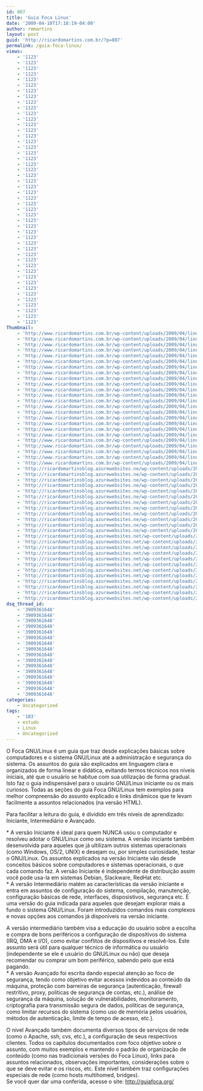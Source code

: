 ```yaml
---
id: 807
title: 'Guia Foca Linux'
date: '2009-04-10T17:18:19-04:00'
author: rmmartins
layout: post
guid: 'http://ricardomartins.com.br/?p=807'
permalink: /guia-foca-linux/
views:
    - '1123'
    - '1123'
    - '1123'
    - '1123'
    - '1123'
    - '1123'
    - '1123'
    - '1123'
    - '1123'
    - '1123'
    - '1123'
    - '1123'
    - '1123'
    - '1123'
    - '1123'
    - '1123'
    - '1123'
    - '1123'
    - '1123'
    - '1123'
    - '1123'
    - '1123'
    - '1123'
    - '1123'
    - '1123'
    - '1123'
    - '1123'
    - '1123'
    - '1123'
    - '1123'
    - '1123'
    - '1123'
    - '1123'
    - '1123'
    - '1123'
    - '1123'
    - '1123'
    - '1123'
    - '1123'
    - '1123'
    - '1123'
    - '1123'
    - '1123'
    - '1123'
    - '1123'
    - '1123'
    - '1123'
    - '1123'
Thumbnail:
    - 'http://www.ricardomartins.com.br/wp-content/uploads/2009/04/linux.jpg'
    - 'http://www.ricardomartins.com.br/wp-content/uploads/2009/04/linux.jpg'
    - 'http://www.ricardomartins.com.br/wp-content/uploads/2009/04/linux.jpg'
    - 'http://www.ricardomartins.com.br/wp-content/uploads/2009/04/linux.jpg'
    - 'http://www.ricardomartins.com.br/wp-content/uploads/2009/04/linux.jpg'
    - 'http://www.ricardomartins.com.br/wp-content/uploads/2009/04/linux.jpg'
    - 'http://www.ricardomartins.com.br/wp-content/uploads/2009/04/linux.jpg'
    - 'http://www.ricardomartins.com.br/wp-content/uploads/2009/04/linux.jpg'
    - 'http://www.ricardomartins.com.br/wp-content/uploads/2009/04/linux.jpg'
    - 'http://www.ricardomartins.com.br/wp-content/uploads/2009/04/linux.jpg'
    - 'http://www.ricardomartins.com.br/wp-content/uploads/2009/04/linux.jpg'
    - 'http://www.ricardomartins.com.br/wp-content/uploads/2009/04/linux.jpg'
    - 'http://www.ricardomartins.com.br/wp-content/uploads/2009/04/linux.jpg'
    - 'http://www.ricardomartins.com.br/wp-content/uploads/2009/04/linux.jpg'
    - 'http://www.ricardomartins.com.br/wp-content/uploads/2009/04/linux.jpg'
    - 'http://www.ricardomartins.com.br/wp-content/uploads/2009/04/linux.jpg'
    - 'http://www.ricardomartins.com.br/wp-content/uploads/2009/04/linux.jpg'
    - 'http://www.ricardomartins.com.br/wp-content/uploads/2009/04/linux.jpg'
    - 'http://www.ricardomartins.com.br/wp-content/uploads/2009/04/linux.jpg'
    - 'http://www.ricardomartins.com.br/wp-content/uploads/2009/04/linux.jpg'
    - 'http://www.ricardomartins.com.br/wp-content/uploads/2009/04/linux.jpg'
    - 'http://www.ricardomartins.com.br/wp-content/uploads/2009/04/linux.jpg'
    - 'http://www.ricardomartins.com.br/wp-content/uploads/2009/04/linux.jpg'
    - 'http://www.ricardomartins.com.br/wp-content/uploads/2009/04/linux.jpg'
    - 'http://ricardomartinsblog.azurewebsites.ne/wp-content/uploads/2009/04/linux.jpg'
    - 'http://ricardomartinsblog.azurewebsites.ne/wp-content/uploads/2009/04/linux.jpg'
    - 'http://ricardomartinsblog.azurewebsites.ne/wp-content/uploads/2009/04/linux.jpg'
    - 'http://ricardomartinsblog.azurewebsites.ne/wp-content/uploads/2009/04/linux.jpg'
    - 'http://ricardomartinsblog.azurewebsites.ne/wp-content/uploads/2009/04/linux.jpg'
    - 'http://ricardomartinsblog.azurewebsites.ne/wp-content/uploads/2009/04/linux.jpg'
    - 'http://ricardomartinsblog.azurewebsites.ne/wp-content/uploads/2009/04/linux.jpg'
    - 'http://ricardomartinsblog.azurewebsites.ne/wp-content/uploads/2009/04/linux.jpg'
    - 'http://ricardomartinsblog.azurewebsites.ne/wp-content/uploads/2009/04/linux.jpg'
    - 'http://ricardomartinsblog.azurewebsites.ne/wp-content/uploads/2009/04/linux.jpg'
    - 'http://ricardomartinsblog.azurewebsites.ne/wp-content/uploads/2009/04/linux.jpg'
    - 'http://ricardomartinsblog.azurewebsites.ne/wp-content/uploads/2009/04/linux.jpg'
    - 'http://ricardomartinsblog.azurewebsites.net/wp-content/uploads/2009/04/linux.jpg'
    - 'http://ricardomartinsblog.azurewebsites.net/wp-content/uploads/2009/04/linux.jpg'
    - 'http://ricardomartinsblog.azurewebsites.net/wp-content/uploads/2009/04/linux.jpg'
    - 'http://ricardomartinsblog.azurewebsites.net/wp-content/uploads/2009/04/linux.jpg'
    - 'http://ricardomartinsblog.azurewebsites.net/wp-content/uploads/2009/04/linux.jpg'
    - 'http://ricardomartinsblog.azurewebsites.net/wp-content/uploads/2009/04/linux.jpg'
    - 'http://ricardomartinsblog.azurewebsites.net/wp-content/uploads/2009/04/linux.jpg'
    - 'http://ricardomartinsblog.azurewebsites.net/wp-content/uploads/2009/04/linux.jpg'
    - 'http://ricardomartinsblog.azurewebsites.net/wp-content/uploads/2009/04/linux.jpg'
    - 'http://ricardomartinsblog.azurewebsites.net/wp-content/uploads/2009/04/linux.jpg'
    - 'http://ricardomartinsblog.azurewebsites.net/wp-content/uploads/2009/04/linux.jpg'
    - 'http://ricardomartinsblog.azurewebsites.net/wp-content/uploads/2009/04/linux.jpg'
dsq_thread_id:
    - '3909361648'
    - '3909361648'
    - '3909361648'
    - '3909361648'
    - '3909361648'
    - '3909361648'
    - '3909361648'
    - '3909361648'
    - '3909361648'
    - '3909361648'
    - '3909361648'
    - '3909361648'
    - '3909361648'
    - '3909361648'
    - '3909361648'
    - '3909361648'
categories:
    - Uncategorized
tags:
    - '103'
    - estudo
    - Linux
    - Uncategorized
---
```


O Foca GNU/Linux é um guia que traz desde explicações básicas sobre computadores e o sistema GNU/Linux até a administração e segurança do sistema. Os assuntos do guia são explicados em linguagem clara e organizados de forma linear e didática, evitando termos técnicos nos níveis iniciais, até que o usuário se habitue com sua utilização de forma gradual. Isto faz o guia indispensável para o usuário GNU/Linux iniciante ou os mais curiosos. Todas as seções do guia Foca GNU/Linux tem exemplos para melhor compreensão do assunto explicado e links dinâmicos que te levam facilmente a assuntos relacionados (na versão HTML).

Para facilitar a leitura do guia, é dividido em três níveis de aprendizado: Iniciante, Intermediário e Avançado.

\* A versão Iniciante é ideal para quem NUNCA usou o computador e resolveu adotar o GNU/Linux como seu sistema. A versão iniciante também desenvolvida para aqueles que já ultilizam outros sistemas operacionais (como Windows, OS/2, UNIX) e desejam ou, por simples curiosidade, testar o GNU/Linux. Os assuntos explicados na versão Iniciante vão desde conceitos básicos sobre computadores e sistemas operacionais, o que cada comando faz. A versão Iniciante é independente de distribuição assim você pode usa-la em sistemas Debian, Slackware, RedHat etc.  
\* A versão Intermediário matém as características da versão iniciante e entra em assuntos de configuração do sistema, compilação, manutenção, configuração básicas de rede, interfaces, disposistivos, segurança etc. É uma versão do guia indicada para aqueles que desejam explorar mais a fundo o sistema GNU/Linux. Foram introduzidos comandos mais complexos e novas opções aos comandos já disponíveis na versão iniciante.

A versão intermediário também visa a educação do usuário sobre a escolha e compra de bons periféricos a configuração de dispositivos do sistema (IRQ, DMA e I/O), como evitar conflitos de dispositivos e resolvê-los. Este assunto será útil para qualquer técnico de informática ou usuário (independente se ele é usuário do GNU/Linux ou não) que deseja recomendar ou comprar um bom periférico, sabendo pelo que está pagando.  
\* A versão Avançado foi escrita dando especial atenção ao foco de segurança, tendo como objetivo evitar acessos indevidos ao conteúdo da máquina, proteção com barreiras de segurança (autenticação, firewall restritivo, proxy, politicas de segurança de contas, etc.), análise de segurança da máquina, solução de vulnerabilidades, monitoramento, criptografia para transmissão segura de dados, politicas de segurança, como limitar recursos do sistema (como uso de memória pelos usuários, métodos de autenticação, limite de tempo de acesso, etc.).

O nível Avançado também documenta diversos tipos de serviços de rede (como o Apache, ssh, cvs, etc.), a configuração de seus respectivos clientes. Todos os capítulos documentados com foco objetivo sobre o assunto, com muitos exemplos e mantendo o padrão de organização de conteúdo (como nas tradicionais versões do Foca Linux), links para assuntos relacionados, observações importantes, considerações sobre o que se deve evitar e os riscos, etc. Este nível também traz configurações especiais de rede (como hosts multihomed, bridges).  
Se você quer dar uma conferida, acesse o site: <http://guiafoca.org/>